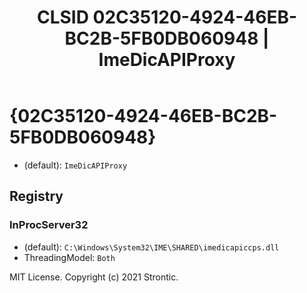 ﻿---
title: "CLSID 02C35120-4924-46EB-BC2B-5FB0DB060948 | ImeDicAPIProxy"
excerpt: What is COM-Object CLSID 02C35120-4924-46EB-BC2B-5FB0DB060948?
---

# {02C35120-4924-46EB-BC2B-5FB0DB060948}

* (default): `ImeDicAPIProxy`

## Registry


### InProcServer32

* (default): `C:\Windows\System32\IME\SHARED\imedicapiccps.dll`
* ThreadingModel: `Both`

MIT License. Copyright (c) 2021 Strontic.


